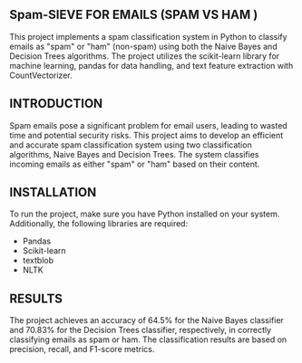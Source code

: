 ## Spam-SIEVE FOR EMAILS (SPAM VS HAM ) 

This project implements a spam classification system in Python to classify emails as "spam" or "ham" (non-spam) using both the Naive Bayes and Decision Trees algorithms. The project utilizes the scikit-learn library for machine learning, pandas for data handling, and text feature extraction with CountVectorizer.

## INTRODUCTION 

Spam emails pose a significant problem for email users, leading to wasted time and potential security risks. This project aims to develop an efficient and accurate spam classification system using two classification algorithms, Naive Bayes and Decision Trees. The system classifies incoming emails as either "spam" or "ham" based on their content.

## INSTALLATION
To run the project, make sure you have Python installed on your system. Additionally, the following libraries are required:

 * Pandas
 * Scikit-learn
 * textblob
 * NLTK
          



## RESULTS
The project achieves an accuracy of 64.5% for the Naive Bayes classifier and 70.83% for the Decision Trees classifier, respectively, in correctly classifying emails as spam or ham. The classification results are based on precision, recall, and F1-score metrics.
